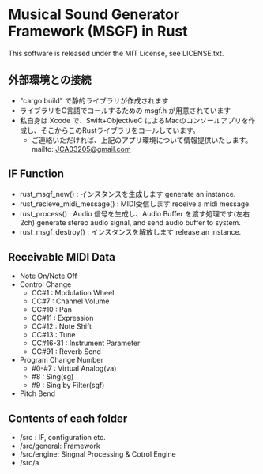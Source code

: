 # Musical Sound Generator Framework (MSGF) in Rust

This software is released under the MIT License, see LICENSE.txt.

## 外部環境との接続

- "cargo build" で静的ライブラリが作成されます
- ライブラリをC言語でコールするための msgf.h が用意されています
- 私自身は Xcode で、Swift+ObjectiveC によるMacのコンソールアプリを作成し、そこからこのRustライブラリをコールしています。
    - ご連絡いただければ、上記のアプリ環境について情報提供いたします。mailto: JCA03205@gmail.com

## IF Function

- rust_msgf_new() : インスタンスを生成します generate an instance.
- rust_recieve_midi_message() : MIDI受信します receive a midi message.
- rust_process() : Audio 信号を生成し、Audio Buffer を渡す処理です(左右2ch) generate stereo audio signal, and send audio buffer to system. 
- rust_msgf_destroy() : インスタンスを解放します release an instance.

## Receivable MIDI Data

- Note On/Note Off
- Control Change
    - CC#1 : Modulation Wheel
    - CC#7 : Channel Volume
    - CC#10 : Pan
    - CC#11 : Expression
    - CC#12 : Note Shift
    - CC#13 : Tune
    - CC#16-31 : Instrument Parameter
    - CC#91 : Reverb Send
- Program Change Number
    - #0-#7 : Virtual Analog(va)
    - #8    : Sing(sg)
    - #9    : Sing by Filter(sgf)
- Pitch Bend

## Contents of each folder

- /src : IF, configuration etc.
- /src/general: Framework
- /src/engine: Singnal Processing & Cotrol Engine
- /src/a